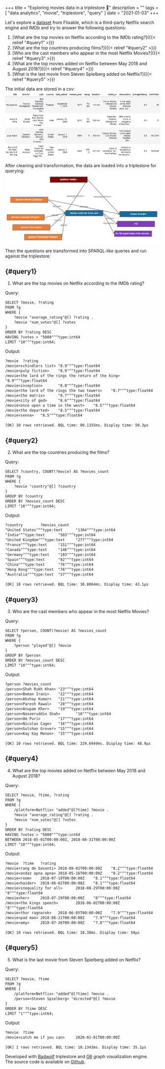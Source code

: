 +++
title = "Exploring movies data in a triplestore 🎥"
description = ""
tags = [
    "data analytics",
    "movie",
    "triplestore",
    "query"
]
date = "2021-01-03"
+++

Let's explore a [dataset](https://www.kaggle.com/shivamb/netflix-shows) from Flixable, which is a third-party Netflix search engine and IMDb and try to answer the following questions:

1. [What are the top movies on Netflix according to the IMDb rating?]({{< relref "#query1" >}})
2. [What are the top countries producing films?]({{< relref "#query2" >}})
3. [Who are the cast members who appear in the most Netflix Movies?]({{< relref "#query3" >}})
4. [What are the top movies added on Netflix between May 2018 and August 2018?]({{< relref "#query4" >}})
5. [What is the last movie from Steven Spielberg added on Netflix?]({{< relref "#query5" >}})

The initial data are stored in a csv:
[![Initial csv data](/exploring_movies_data_in_a_triplestore/movies_data_raw_csv.png)](/exploring_movies_data_in_a_triplestore/movies_data_raw_csv.png)



After cleaning and transformation, the data are loaded into a triplestore for querying:
[![Data in a triplestore](/exploring_movies_data_in_a_triplestore/movies_data_triplestore.png)](/exploring_movies_data_in_a_triplestore/movies_data_triplestore.png)

Then the questions are transformed into SPARQL-like queries and run against the triplestore:

## {#query1}
1. What are the top movies on Netflix according to the IMDb rating?

Query:
```
SELECT ?movie, ?rating
FROM ?g
WHERE {
    ?movie "average_rating"@[] ?rating .
    ?movie "num_votes"@[] ?votes
}
ORDER BY ?rating DESC
HAVING ?votes > "5000"^^type:int64
LIMIT "10"^^type:int64;
```
Output:
```
?movie  ?rating
/movie<schindlers list> "8.9"^^type:float64
/movie<pulp fiction>    "8.9"^^type:float64
/movie<the lord of the rings the return of the king>    "8.9"^^type:float64
/movie<inception>       "8.8"^^type:float64
/movie<the lord of the rings the two towers>    "8.7"^^type:float64
/movie<the matrix>      "8.7"^^type:float64
/movie<city of god>     "8.6"^^type:float64
/movie<once upon a time in the west>    "8.5"^^type:float64
/movie<the departed>    "8.5"^^type:float64
/movie<senna>   "8.5"^^type:float64

[OK] 10 rows retrieved. BQL time: 80.1355ms. Display time: 50.3µs
```

## {#query2}
2. What are the top countries producing the films?

Query:
```
SELECT ?country, COUNT(?movie) AS ?movies_count
FROM ?g
WHERE {
    ?movie "country"@[] ?country
}
GROUP BY ?country
ORDER BY ?movies_count DESC
LIMIT "10"^^type:int64;
```
Output:
```
?country        ?movies_count
"United States"^^type:text      "1304"^^type:int64
"India"^^type:text      "583"^^type:int64
"United Kingdom"^^type:text     "277"^^type:int64
"France"^^type:text     "151"^^type:int64
"Canada"^^type:text     "146"^^type:int64
"Germany"^^type:text    "103"^^type:int64
"Spain"^^type:text      "92"^^type:int64
"China"^^type:text      "76"^^type:int64
"Hong Kong"^^type:text  "76"^^type:int64
"Australia"^^type:text  "57"^^type:int64

[OK] 10 rows retrieved. BQL time: 30.8864ms. Display time: 43.1µs
```

## {#query3}
3. Who are the cast members who appear in the most Netflix Movies?

Query:
```
SELECT ?person, COUNT(?movie) AS ?movies_count
FROM ?g
WHERE {
    ?person "played"@[] ?movie
}
GROUP BY ?person
ORDER BY ?movies_count DESC
LIMIT "10"^^type:int64;
```
Output:
```
?person ?movies_count
/person<Shah Rukh Khan> "23"^^type:int64
/person<Boman Irani>    "22"^^type:int64
/person<Akshay Kumar>   "21"^^type:int64
/person<Paresh Rawal>   "20"^^type:int64
/person<Anupam Kher>    "19"^^type:int64
/person<Naseeruddin Shah>       "18"^^type:int64
/person<Om Puri>        "17"^^type:int64
/person<Nicolas Cage>   "16"^^type:int64
/person<Gulshan Grover> "15"^^type:int64
/person<Kay Kay Menon>  "15"^^type:int64

[OK] 10 rows retrieved. BQL time: 229.6949ms. Display time: 48.9µs
```

## {#query4}
4. What are the top movies added on Netflix between May 2018 and August 2018?

Query:
```
SELECT ?movie, ?time, ?rating
FROM ?g
WHERE {
    /platform<Netflix> "added"@[?time] ?movie .
    ?movie "average_rating"@[] ?rating .
    ?movie "num_votes"@[] ?votes
}
ORDER BY ?rating DESC
HAVING ?votes > "5000"^^type:int64
BETWEEN 2018-05-01T00:00:00Z, 2018-08-31T00:00:00Z
LIMIT "10"^^type:int64;
```
Output:
```
?movie  ?time   ?rating
/movie<rang de basanti> 2018-08-02T00:00:00Z    "8.2"^^type:float64
/movie<andaz apna apna> 2018-05-16T00:00:00Z    "8.2"^^type:float64
/movie<room>    2018-07-19T00:00:00Z    "8.1"^^type:float64
/movie<haider>  2018-08-02T00:00:00Z    "8.1"^^type:float64
/movie<inequality for all>      2018-08-29T00:00:00Z    "8"^^type:float64
/movie<her>     2018-07-29T00:00:00Z    "8"^^type:float64
/movie<the kings speech>        2018-06-02T00:00:00Z    "8"^^type:float64
/movie<thor ragnarok>   2018-06-05T00:00:00Z    "7.9"^^type:float64
/movie<pad man> 2018-08-21T00:00:00Z    "7.9"^^type:float64
/movie<amy>     2018-07-26T00:00:00Z    "7.8"^^type:float64

[OK] 10 rows retrieved. BQL time: 10.38ms. Display time: 58µs
```

## {#query5}
5. What is the last movie from Steven Spielberg added on Netflix?

Query:
```
SELECT ?movie, ?time
FROM ?g
WHERE {
    /platform<Netflix> "added"@[?time] ?movie .
    /person<Steven Spielberg> "directed"@[] ?movie
}
ORDER BY ?time DESC
LIMIT "1"^^type:int64;
```
Output:
```
?movie  ?time
/movie<catch me if you can>     2020-01-01T00:00:00Z

[OK] 1 rows retrieved. BQL time: 18.1343ms. Display time: 35.1µs
```


Developed with [Badwolf](http://google.github.io/badwolf/) triplestore and [G6](https://g6.antv.vision/en) graph visualization engine.  
The source code is available on [Github](https://github.com/francoislanc/exploring-movies-data-in-a-triplestore).
